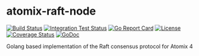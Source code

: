 # atomix-raft-node

[![Build Status](https://travis-ci.org/atomix/atomix-raft-node.svg?branch=master)](https://travis-ci.org/atomix/atomix-raft-node)
[![Integration Test Status](https://img.shields.io/travis/atomix/atomix-raft-node?label=Integration%20Tests&logo=Integration)](https://travis-ci.org/onosproject/onos-test)
[![Go Report Card](https://goreportcard.com/badge/github.com/atomix/atomix-raft-node)](https://goreportcard.com/report/github.com/atomix/atomix-raft-node)
[![License](https://img.shields.io/badge/License-Apache%202.0-blue.svg)](https://github.com/gojp/goreportcard/blob/master/LICENSE)
[![Coverage Status](https://img.shields.io/coveralls/github/atomix/atomix-raft-node/badge.svg)](https://coveralls.io/github/atomix/atomix-raft-node?branch=master)
[![GoDoc](https://godoc.org/github.com/atomix/atomix-raft-node?status.svg)](https://godoc.org/github.com/atomix/atomix-raft-node)

Golang based implementation of the Raft consensus protocol for Atomix 4
